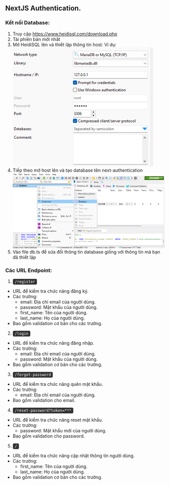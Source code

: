 ## NextJS Authentication.

### Kết nối Database:
1. Truy cập https://www.heidisql.com/download.php
2. Tải phiên bản mới nhất
3. Mở HeidiSQL lên và thiết lập thông tin host:
Ví dụ:
![Alt text](/public/readme/step_1.png)
4. Tiếp theo mở host lên và tạo database tên next-authentication
![Alt text](/public/readme/step_2.png)
5. Vào file db.ts để sửa đổi thông tin database giống với thông tin mà bạn đã thiết lập

### Các URL Endpoint:
1. <p><code style="background: #333; color: #fff; padding: 2px 6px; border-radius: 4px;">/register</code></p>
- URL để kiểm tra chức năng đăng ký.
- Các trường:
    - email: Địa chỉ email của người dùng.
    - password: Mật khẩu của người dùng.
    - first_name: Tên của người dùng.
    - last_name: Họ của người dùng.
- Bao gồm validation cơ bản cho các trường.

2. <p><code style="background: #333; color: #fff; padding: 2px 6px; border-radius: 4px;">/login</code></p>
- URL để kiểm tra chức năng đăng nhập.
- Các trường:
    - email: Địa chỉ email của người dùng.
    - password: Mật khẩu của người dùng.
- Bao gồm validation cơ bản cho các trường.

3. <p><code style="background: #333; color: #fff; padding: 2px 6px; border-radius: 4px;">/forgot-password</code></p>
- URL để kiểm tra chức năng quên mật khẩu.
- Các trường:
    - email: Địa chỉ email của người dùng.
- Bao gồm validation cho email.

4. <p><code style="background: #333; color: #fff; padding: 2px 6px; border-radius: 4px;">/reset-password?token=***</code></p>
- URL để kiểm tra chức năng reset mật khẩu.
- Các trường:
    - password: Mật khẩu mới của người dùng.
- Bao gồm validation cho password.

5. <p><code style="background: #333; color: #fff; padding: 2px 6px; border-radius: 4px;">/</code></p>
- URL để kiểm tra chức năng cập nhật thông tin người dùng.
- Các trường:
    - first_name: Tên của người dùng.
    - last_name: Họ của người dùng.
- Bao gồm validation cơ bản cho các trường.